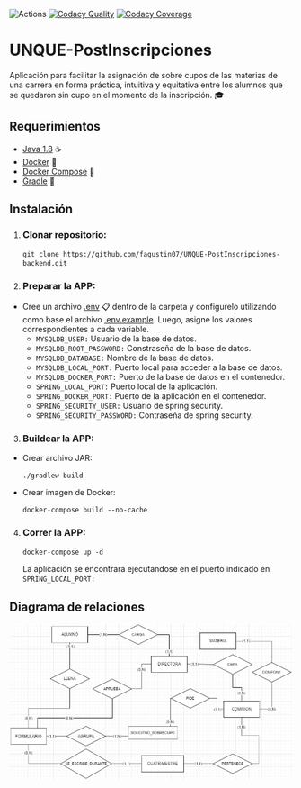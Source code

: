 ![Actions](https://github.com/fagustin07/UNQUE-PostInscripciones-backend/actions/workflows/test.yml/badge.svg) [![Codacy Quality](https://app.codacy.com/project/badge/Grade/ccd053d07812464292cb335c4e7bf2e0)](https://www.codacy.com/gh/fagustin07/UNQUE-PostInscripciones-backend/dashboard?utm_source=github.com&amp;utm_medium=referral&amp;utm_content=fagustin07/UNQUE-PostInscripciones-backend&amp;utm_campaign=Badge_Grade) [![Codacy Coverage](https://app.codacy.com/project/badge/Coverage/ccd053d07812464292cb335c4e7bf2e0)](https://www.codacy.com/gh/fagustin07/UNQUE-PostInscripciones-backend/dashboard?utm_source=github.com&utm_medium=referral&utm_content=fagustin07/UNQUE-PostInscripciones-backend&utm_campaign=Badge_Coverage)

# UNQUE-PostInscripciones

Aplicación para facilitar la asignación de sobre cupos de las materias de una carrera en forma práctica, intuitiva y equitativa entre los alumnos que se quedaron sin cupo en el momento de la inscripción. 🎓

## Requerimientos
  - [Java 1.8](https://www.java.com/es/download/help/java8_es.html) ☕
  - [Docker](https://docs.docker.com/get-docker/) 🐳
  - [Docker Compose](https://docs.docker.com/compose/install/) 🐳
  - [Gradle](https://docs.gradle.org/current/userguide/userguide.html) 🐘

## Instalación

1. ### Clonar repositorio:
    <pre><code>git clone https://github.com/fagustin07/UNQUE-PostInscripciones-backend.git</code></pre>
2. ### Preparar la APP:
  - Cree un archivo [.env](https://github.com/fagustin07/UNQUE-PostInscripciones-backend/blob/dev/.env.example) 📋 dentro de la carpeta y configurelo utilizando como base el archivo [.env.example](https://github.com/fagustin07/UNQUE-PostInscripciones-backend/blob/dev/.env.example). Luego, asigne los valores correspondientes a cada variable.<br>
    - ```MYSQLDB_USER:``` Usuario de la base de datos. <br>
    - ```MYSQLDB_ROOT_PASSWORD:``` Constraseña de la base de datos.<br>
    - ```MYSQLDB_DATABASE:``` Nombre de la base de datos.
    - ```MYSQLDB_LOCAL_PORT:``` Puerto local para acceder a la base de datos.
    - ```MYSQLDB_DOCKER_PORT:``` Puerto de la base de datos en el contenedor.
    - ```SPRING_LOCAL_PORT:``` Puerto local de la aplicación.
    - ```SPRING_DOCKER_PORT:``` Puerto de la aplicación en el contenedor.
    - ```SPRING_SECURITY_USER:``` Usuario de spring security.
    - ```SPRING_SECURITY_PASSWORD:``` Contraseña de spring security.
3. ### Buildear la APP:
  - Crear archivo JAR: 
    ```
    ./gradlew build
    ```
  - Crear imagen de Docker: 
    ```
    docker-compose build --no-cache
    ```
4. ### Correr la APP:
    ```
    docker-compose up -d
    ```
    La aplicación se encontrara ejecutandose en el puerto indicado en ```SPRING_LOCAL_PORT:```
    
## Diagrama de relaciones
 
![Relaciones](imagenes/relaciones_1.4.jpg)
